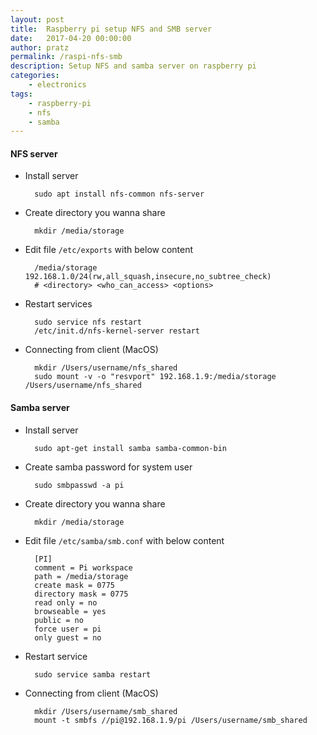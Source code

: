 ```yaml
---
layout: post
title:  Raspberry pi setup NFS and SMB server
date:   2017-04-20 00:00:00
author: pratz
permalink: /raspi-nfs-smb
description: Setup NFS and samba server on raspberry pi
categories:
    - electronics
tags:
    - raspberry-pi
    - nfs
    - samba
---
```


#### NFS server
- Install server

        sudo apt install nfs-common nfs-server

- Create directory you wanna share

        mkdir /media/storage

- Edit file `/etc/exports` with below content

        /media/storage 192.168.1.0/24(rw,all_squash,insecure,no_subtree_check)
        # <directory> <who_can_access> <options>

- Restart services

        sudo service nfs restart
        /etc/init.d/nfs-kernel-server restart

- Connecting from client (MacOS)

        mkdir /Users/username/nfs_shared
        sudo mount -v -o "resvport" 192.168.1.9:/media/storage /Users/username/nfs_shared


#### Samba server
- Install server

        sudo apt-get install samba samba-common-bin

- Create samba password for system user

        sudo smbpasswd -a pi

- Create directory you wanna share

        mkdir /media/storage

- Edit file `/etc/samba/smb.conf` with below content

        [PI]
        comment = Pi workspace
        path = /media/storage
        create mask = 0775
        directory mask = 0775
        read only = no
        browseable = yes
        public = no
        force user = pi
        only guest = no

- Restart service

        sudo service samba restart

- Connecting from client (MacOS)

        mkdir /Users/username/smb_shared
		mount -t smbfs //pi@192.168.1.9/pi /Users/username/smb_shared
